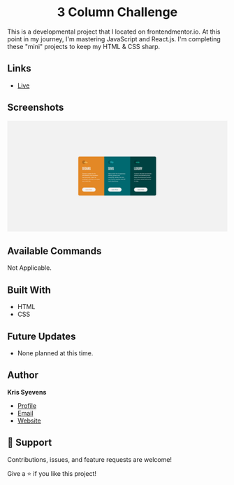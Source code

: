 <h1 align="center">3 Column Challenge</h1>

<p>
  This is a developmental project that I located on frontendmentor.io. At this point in my journey, I'm mastering JavaScript and React.js. I'm completing these "mini" projects to keep my HTML & CSS sharp.
 </p>

## Links

- [Live](https://kris-syevens.github.io/Front-End-Mentor-Challenges/3-Column-Challenge)



## Screenshots

![Home Page](images/Preview.png)



## Available Commands

Not Applicable.

## Built With

- HTML
- CSS

## Future Updates

- None planned at this time.

## Author

**Kris Syevens**

- [Profile](https://github.com/Kris-Syevens "Kris Syevens")
- [Email](mailto:kris@syevens.com?subject=Hi "Hi!")
- [Website](http://syevens.com "Welcome")

## 🤝 Support

Contributions, issues, and feature requests are welcome!

Give a ⭐️ if you like this project!
